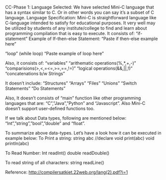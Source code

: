 
CC-Phase 1:
Language Selected:
We have selected Mini-C language that has a syntax similar to C.
Or in other words you can say it’s a subset of C language.
Language Specification:
Mini-C is straightforward language like C-language intended to satisfy for educational purposes. It very well may be utilized by students of any institute/college to find and learn about programming compilation that is easy to execute.
It consists of:
“if-statement”
Example of If-then-else Statement:
“Paste if then-else example here”
 
 
 
“loop”
(while loop)
“Paste example of loop here”
 
Also, it consists of:
“variables”
“arithematic operations(%,*,+,-)”
“comparisions(>,<,=<=,>=,==,!=)”
“logical operations(&&,||,!)”
“concatenations b/w Strings”
 


It doesn’t include:
“Structures”
“Arrays”
“Files”
“Unions”
“Switch Statements”
“Do Statements”
 
 
Also, It doesn’t consists of “main” function like other programming languages that are: “C”,”Java”,”Python” and “Javascript”. Also Mini-C doesn’t support user-defined functions too.
 

If we talk about Data types, following are mentioned below:
“Int”,”string”,”bool”,”double” and “float”.
 
To summarize above data-types. Let’s have a look how it can be executed in example below:
To Print a string:
string abc //declare
void print(abc)
void printIn(abc)
 
To Read Number:
Int readInt()
double readDouble()
 

To read string of all characters:
string readLine()

Reference:
http://compilersatkiet.22web.org/lang(2).pdf?i=1
 

